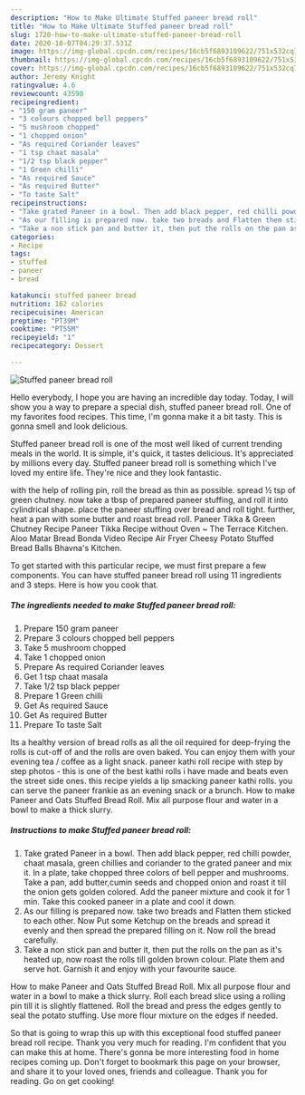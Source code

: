 ```yaml
---
description: "How to Make Ultimate Stuffed paneer bread roll"
title: "How to Make Ultimate Stuffed paneer bread roll"
slug: 1720-how-to-make-ultimate-stuffed-paneer-bread-roll
date: 2020-10-07T04:29:37.531Z
image: https://img-global.cpcdn.com/recipes/16cb5f6893109622/751x532cq70/stuffed-paneer-bread-roll-recipe-main-photo.jpg
thumbnail: https://img-global.cpcdn.com/recipes/16cb5f6893109622/751x532cq70/stuffed-paneer-bread-roll-recipe-main-photo.jpg
cover: https://img-global.cpcdn.com/recipes/16cb5f6893109622/751x532cq70/stuffed-paneer-bread-roll-recipe-main-photo.jpg
author: Jeremy Knight
ratingvalue: 4.6
reviewcount: 43590
recipeingredient:
- "150 gram paneer"
- "3 colours chopped bell peppers"
- "5 mushroom chopped"
- "1 chopped onion"
- "As required Coriander leaves"
- "1 tsp chaat masala"
- "1/2 tsp black pepper"
- "1 Green chilli"
- "As required Sauce"
- "As required Butter"
- "To taste Salt"
recipeinstructions:
- "Take grated Paneer in a bowl. Then add black pepper, red chilli powder, chaat masala, green chillies and coriander to the grated paneer and mix it. In a plate, take chopped three colors of bell pepper and mushrooms. Take a pan, add butter,cumin seeds and chopped onion and roast it till the onion gets golden colored. Add the paneer mixture and cook it for 1 min. Take this cooked paneer in a plate and cool it down."
- "As our filling is prepared now. take two breads and Flatten them sticked to each other. Now Put some Ketchup on the breads and spread it evenly and then spread the prepared filling on it. Now roll the bread carefully."
- "Take a non stick pan and butter it, then put the rolls on the pan as it&#39;s heated up, now roast the rolls till golden brown colour. Plate them and serve hot. Garnish it and enjoy with your favourite sauce."
categories:
- Recipe
tags:
- stuffed
- paneer
- bread

katakunci: stuffed paneer bread 
nutrition: 162 calories
recipecuisine: American
preptime: "PT39M"
cooktime: "PT55M"
recipeyield: "1"
recipecategory: Dessert

---
```



![Stuffed paneer bread roll](https://img-global.cpcdn.com/recipes/16cb5f6893109622/751x532cq70/stuffed-paneer-bread-roll-recipe-main-photo.jpg)

Hello everybody, I hope you are having an incredible day today. Today, I will show you a way to prepare a special dish, stuffed paneer bread roll. One of my favorites food recipes. This time, I'm gonna make it a bit tasty. This is gonna smell and look delicious.

Stuffed paneer bread roll is one of the most well liked of current trending meals in the world. It is simple, it's quick, it tastes delicious. It's appreciated by millions every day. Stuffed paneer bread roll is something which I've loved my entire life. They're nice and they look fantastic.

with the help of rolling pin, roll the bread as thin as possible. spread ½ tsp of green chutney. now take a tbsp of prepared paneer stuffing, and roll it into cylindrical shape. place the paneer stuffing over bread and roll tight. further, heat a pan with some butter and roast bread roll. Paneer Tikka &amp; Green Chutney Recipe Paneer Tikka Recipe without Oven ~ The Terrace Kitchen. Aloo Matar Bread Bonda Video Recipe Air Fryer Cheesy Potato Stuffed Bread Balls Bhavna&#39;s Kitchen.


To get started with this particular recipe, we must first prepare a few components. You can have stuffed paneer bread roll using 11 ingredients and 3 steps. Here is how you cook that.

<!--inarticleads1-->

##### The ingredients needed to make Stuffed paneer bread roll:

1. Prepare 150 gram paneer
1. Prepare 3 colours chopped bell peppers
1. Take 5 mushroom chopped
1. Take 1 chopped onion
1. Prepare As required Coriander leaves
1. Get 1 tsp chaat masala
1. Take 1/2 tsp black pepper
1. Prepare 1 Green chilli
1. Get As required Sauce
1. Get As required Butter
1. Prepare To taste Salt


Its a healthy version of bread rolls as all the oil required for deep-frying the rolls is cut-off of and the rolls are oven baked. You can enjoy them with your evening tea / coffee as a light snack. paneer kathi roll recipe with step by step photos - this is one of the best kathi rolls i have made and beats even the street side ones. this recipe yields a lip smacking paneer kathi rolls. you can serve the paneer frankie as an evening snack or a brunch. How to make Paneer and Oats Stuffed Bread Roll. Mix all purpose flour and water in a bowl to make a thick slurry. 

<!--inarticleads2-->

##### Instructions to make Stuffed paneer bread roll:

1. Take grated Paneer in a bowl. Then add black pepper, red chilli powder, chaat masala, green chillies and coriander to the grated paneer and mix it. In a plate, take chopped three colors of bell pepper and mushrooms. Take a pan, add butter,cumin seeds and chopped onion and roast it till the onion gets golden colored. Add the paneer mixture and cook it for 1 min. Take this cooked paneer in a plate and cool it down.
1. As our filling is prepared now. take two breads and Flatten them sticked to each other. Now Put some Ketchup on the breads and spread it evenly and then spread the prepared filling on it. Now roll the bread carefully.
1. Take a non stick pan and butter it, then put the rolls on the pan as it&#39;s heated up, now roast the rolls till golden brown colour. Plate them and serve hot. Garnish it and enjoy with your favourite sauce.


How to make Paneer and Oats Stuffed Bread Roll. Mix all purpose flour and water in a bowl to make a thick slurry. Roll each bread slice using a rolling pin till it is slightly flattened. Roll the bread and press the edges gently to seal the potato stuffing. Use more flour mixture on the edges if needed. 

So that is going to wrap this up with this exceptional food stuffed paneer bread roll recipe. Thank you very much for reading. I'm confident that you can make this at home. There's gonna be more interesting food in home recipes coming up. Don't forget to bookmark this page on your browser, and share it to your loved ones, friends and colleague. Thank you for reading. Go on get cooking!
